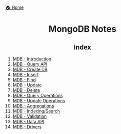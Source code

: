 [🏠 Home](../../../Interview/)

<h1 style="text-align: center">MongoDB Notes</h1>

<h2 style="text-align: center">Index</h2>

1. [MDB - Introduction]()
2. [MDB - Query API]()
3. [MDB - Create DB]()
4. [MDB - Insert]()
5. [MDB - Find]()
6. [MDB - Update]()
7. [MDB - Delete]()
8. [MDB - Query Operations]()
9. [MDB - Update Operations]()
10. [MDB - Aggregations]()
11. [MDB - Indexing/Search]()
12. [MDB - Validation]()
13. [MDB - Data API]()
14. [MDB - Drivers]()